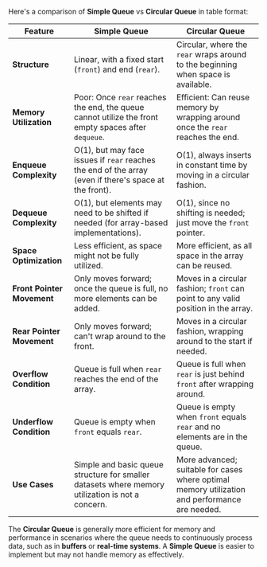 Here's a comparison of **Simple Queue** vs **Circular Queue** in table format:

| Feature                    | **Simple Queue**                                                                                       | **Circular Queue**                                                                             |
| -------------------------- | ------------------------------------------------------------------------------------------------------ | ---------------------------------------------------------------------------------------------- |
| **Structure**              | Linear, with a fixed start (`front`) and end (`rear`).                                                 | Circular, where the `rear` wraps around to the beginning when space is available.              |
| **Memory Utilization**     | Poor: Once `rear` reaches the end, the queue cannot utilize the front empty spaces after `dequeue`.    | Efficient: Can reuse memory by wrapping around once the `rear` reaches the end.                |
| **Enqueue Complexity**     | O(1), but may face issues if `rear` reaches the end of the array (even if there's space at the front). | O(1), always inserts in constant time by moving in a circular fashion.                         |
| **Dequeue Complexity**     | O(1), but elements may need to be shifted if needed (for array-based implementations).                 | O(1), since no shifting is needed; just move the `front` pointer.                              |
| **Space Optimization**     | Less efficient, as space might not be fully utilized.                                                  | More efficient, as all space in the array can be reused.                                       |
| **Front Pointer Movement** | Only moves forward; once the queue is full, no more elements can be added.                             | Moves in a circular fashion; `front` can point to any valid position in the array.             |
| **Rear Pointer Movement**  | Only moves forward; can't wrap around to the front.                                                    | Moves in a circular fashion, wrapping around to the start if needed.                           |
| **Overflow Condition**     | Queue is full when `rear` reaches the end of the array.                                                | Queue is full when `rear` is just behind `front` after wrapping around.                        |
| **Underflow Condition**    | Queue is empty when `front` equals `rear`.                                                             | Queue is empty when `front` equals `rear` and no elements are in the queue.                    |
| **Use Cases**              | Simple and basic queue structure for smaller datasets where memory utilization is not a concern.       | More advanced; suitable for cases where optimal memory utilization and performance are needed. |

The **Circular Queue** is generally more efficient for memory and performance in scenarios where the queue needs to continuously process data, such as in **buffers** or **real-time systems**. A **Simple Queue** is easier to implement but may not handle memory as effectively.
